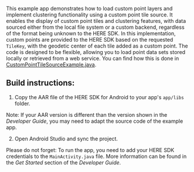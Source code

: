 This example app demonstrates how to load custom point layers and implement clustering functionality using a custom point tile source. It enables the display of custom point tiles and clustering features, with data sourced either from the local file system or a custom backend, regardless of the format being unknown to the HERE SDK. In this implementation, custom points are provided to the HERE SDK based on the requested `TileKey`, with the geodetic center of each tile added as a custom point. The code is designed to be flexible, allowing you to load point data sets stored locally or retrieved from a web service. You can find how this is done in [CustomPointTileSourceExample.java](app/src/main/java/com/here/sdk/custompointtilesource/CustomPointTileSourceExample.java).

Build instructions:
-------------------

1) Copy the AAR file of the HERE SDK for Android to your app's `app/libs` folder.

Note: If your AAR version is different than the version shown in the _Developer Guide_, you may need to adapt the source code of the example app.

2) Open Android Studio and sync the project.

Please do not forget: To run the app, you need to add your HERE SDK credentials to the `MainActivity.java` file. More information can be found in the _Get Started_ section of the _Developer Guide_.
